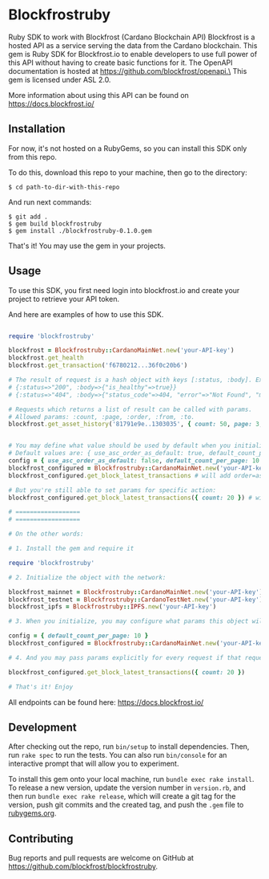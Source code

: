 # Blockfrostruby

Ruby SDK to work with Blockfrost (Cardano Blockchain API)
Blockfrost is a hosted API as a service serving the data from the Cardano blockchain.
This gem is Ruby SDK for Blockfrost.io to enable developers
to use full power of this API without having to create basic functions for it.
The OpenAPI documentation is hosted at https://github.com/blockfrost/openapi.\
This gem is licensed under ASL 2.0.

More information about using this API can be found on https://docs.blockfrost.io/
## Installation

For now, it's not hosted on a RubyGems,
so you can install this SDK only from this repo.

To do this, download this repo to your machine, then go to the directory:

    $ cd path-to-dir-with-this-repo

And run next commands:

    $ git add .
    $ gem build blockfrostruby
    $ gem install ./blockfrostruby-0.1.0.gem

That's it! You may use the gem in your projects.

<!--
Add this line to your application's Gemfile:

```ruby
gem 'blockfrostruby'
```

And then execute:

    $ bundle install

Or install it yourself as:

    $ gem install blockfrostruby -->

## Usage

To use this SDK, you first need login into blockfrost.io and create your project to retrieve your API token.

And here are examples of how to use this SDK.

```ruby

require 'blockfrostruby'

blockfrost = Blockfrostruby::CardanoMainNet.new('your-API-key')
blockfrost.get_health
blockfrost.get_transaction('f6780212...36f0c20b6')

# The result of request is a hash object with keys [:status, :body]. Examples:
# {:status=>"200", :body=>{"is_healthy"=>true}}
# {:status=>"404", :body=>{"status_code"=>404, "error"=>"Not Found", "message"=>"The requested component has not been found."}}

# Requests which returns a list of result can be called with params.
# Allowed params: :count, :page, :order, :from, :to.
blockfrost.get_asset_history('81791e9e..1303035', { count: 50, page: 3, order: 'desc' })


# You may define what value should be used by default when you initialize the object.
# Default values are: { use_asc_order_as_default: true, default_count_per_page: 100 }
config = { use_asc_order_as_default: false, default_count_per_page: 10 }
blockfrost_configured = Blockfrostruby::CardanoMainNet.new('your-API-key', config)
blockfrost_configured.get_block_latest_transactions # will add order=asc&count=10 to request

# But you're still able to set params for specific action:
blockfrost_configured.get_block_latest_transactions({ count: 20 }) # will add order=asc&count=20 to request

# ==================
# ==================

# On the other words: 

# 1. Install the gem and require it

require 'blockfrostruby'

# 2. Initialize the object with the network:

blockfrost_mainnet = Blockfrostruby::CardanoMainNet.new('your-API-key')
blockfrost_testnet = Blockfrostruby::CardanoTestNet.new('your-API-key')
blockfrost_ipfs = Blockfrostruby::IPFS.new('your-API-key')

# 3. When you initialize, you may configure what params this object will use as default:

config = { default_count_per_page: 10 }
blockfrost_configured = Blockfrostruby::CardanoMainNet.new('your-API-key', config)

# 4. And you may pass params explicitly for every request if that request accept params

blockfrost_configured.get_block_latest_transactions({ count: 20 })

# That's it! Enjoy

```
All endpoints can be found here: https://docs.blockfrost.io/

## Development

After checking out the repo, run `bin/setup` to install dependencies. Then, run `rake spec` to run the tests. You can also run `bin/console` for an interactive prompt that will allow you to experiment.

To install this gem onto your local machine, run `bundle exec rake install`. To release a new version, update the version number in `version.rb`, and then run `bundle exec rake release`, which will create a git tag for the version, push git commits and the created tag, and push the `.gem` file to [rubygems.org](https://rubygems.org).

## Contributing

Bug reports and pull requests are welcome on GitHub at https://github.com/blockfrost/blockfrostruby.
